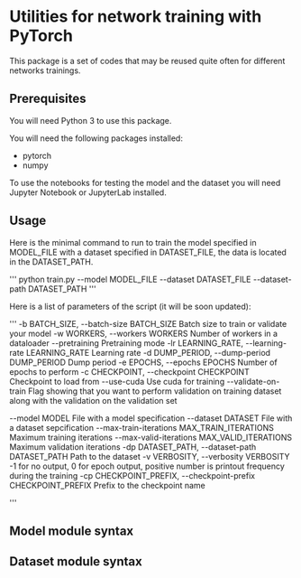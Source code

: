 
# Utilities for network training with PyTorch

This package is a set of codes that may be reused quite often
for different networks trainings.

## Prerequisites

You will need Python 3 to use this package.

You will need the following packages installed:
* pytorch
* numpy

To use the notebooks for testing the model and the dataset you
will need Jupyter Notebook or JupyterLab installed.

## Usage

Here is the minimal command to run to train the model specified in MODEL_FILE with a
dataset specified in DATASET_FILE, the data is located in the DATASET_PATH.

'''
python train.py --model MODEL_FILE --dataset DATASET_FILE --dataset-path DATASET_PATH
'''

Here is a list of parameters of the script (it will be soon updated):

'''
  -b BATCH_SIZE, --batch-size BATCH_SIZE
                        Batch size to train or validate your model
  -w WORKERS, --workers WORKERS
                        Number of workers in a dataloader
  --pretraining         Pretraining mode
  -lr LEARNING_RATE, --learning-rate LEARNING_RATE
                        Learning rate
  -d DUMP_PERIOD, --dump-period DUMP_PERIOD
                        Dump period
  -e EPOCHS, --epochs EPOCHS
                        Number of epochs to perform
  -c CHECKPOINT, --checkpoint CHECKPOINT
                        Checkpoint to load from
  --use-cuda            Use cuda for training
  --validate-on-train   Flag showing that you want to perform validation on training dataset 
                        along with the validation on the validation set
                        
  --model MODEL         File with a model specification
  --dataset DATASET     File with a dataset sepcification
  --max-train-iterations MAX_TRAIN_ITERATIONS
                        Maximum training iterations
  --max-valid-iterations MAX_VALID_ITERATIONS
                        Maximum validation iterations
  -dp DATASET_PATH, --dataset-path DATASET_PATH
                        Path to the dataset
  -v VERBOSITY, --verbosity VERBOSITY
                        -1 for no output, 0 for epoch output, positive number
                        is printout frequency during the training
  -cp CHECKPOINT_PREFIX, --checkpoint-prefix CHECKPOINT_PREFIX
                        Prefix to the checkpoint name

'''

## Model module syntax

## Dataset module syntax

